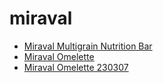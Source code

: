 # miraval

 * [Miraval Multigrain Nutrition Bar](../../index/m/miraval-multigrain-nutrition-bar-51153000.json)
 * [Miraval Omelette](../../index/m/miraval-omelette-230307.json)
 * [Miraval Omelette 230307](../../index/m/miraval-omelette-230307.json)
